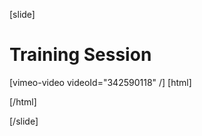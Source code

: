 [slide]
# Training Session

[vimeo-video videoId="342590118" /]
[html]
<!-- 
Override scrolbar with webkit.
Won`t work in Firefox or IE/Edge
-->
<style>/* width */
::-webkit-scrollbar {
  width: 7px;
}

/* Track */
::-webkit-scrollbar-track {
  background: #f1f1f1; 
}

/* Handle */
::-webkit-scrollbar-thumb {
  background: #888; 
}

/* Handle on hover */
::-webkit-scrollbar-thumb:hover {
  background: #555; 
}</style>

<style>
  
</style>
[/html]

[/slide]
